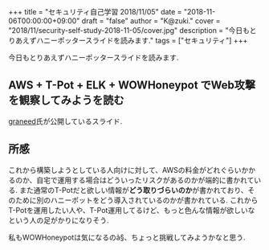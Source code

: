+++
title = "セキュリティ自己学習 2018/11/05"
date = "2018-11-06T00:00:00+09:00"
draft = "false"
author = "K@zuki."
cover = "2018/11/security-self-study-2018-11-05/cover.jpg"
description = "今日もとりあえずハニーポッタースライドを読みます."
tags = ["セキュリティ"]
+++

今日もとりあえずハニーポッタースライドを読みます.

## AWS + T-Pot + ELK + WOWHoneypot でWeb攻撃を観察してみようを読む
[graneed](https://twitter.com/graneed111)氏が公開しているスライド.

<script async class="speakerdeck-embed" data-id="e28910e6c7b44ff88872d781630188dc" data-ratio="1.33333333333333" src="//speakerdeck.com/assets/embed.js"></script>

## 所感
これから構築しようとしている人向けに対して、AWSの料金がどれぐらいかかるのか、自宅で運用する場合はどういったリスクがあるのかが端的に書かれている.
また通常のT-Potだと欲しい情報が**どう取りづらいのか**が書かれており、そのために別のハニーポットをどう導入されているのかが書かれている.
これからT-Potを運用したい人や、T-Pot運用してるけど、もっと色んな情報が欲しいなという人の足がかりになりそう.

私もWOWHoneypotは気になるのã<M-C-A>§、ちょっと挑戦してみようかなと思う.
